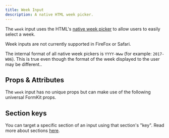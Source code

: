 ```yaml
---
title: Week Input
description: A native HTML week picker.
---
```


<InputPageHero title="Week"></InputPageHero>

The `week` input uses the HTML's [native week picker](https://developer.mozilla.org/en-US/docs/Web/HTML/Element/input/week) to allow users to easily
select a week.

<callout type="danger" label="Compatibility warning">
Week inputs are not currently supported in FireFox or Safari.
</callout>

<example
  name="Week input"
  file="/_content/examples/week/week.vue">
</example>

<callout type="warning" label="Formatting">
The internal format of all native week pickers is <code>YYYY-Www</code> (for example: <code>2017-W06</code>). This is true even though the format of the week displayed to the user may be different.</code>.
</callout>

## Props & Attributes

The `week` input has no unique props but can make use of the following universal
FormKit props.

<reference-table input="week" :attrs="['min', 'max', 'step']">
</reference-table>

## Section keys
You can target a specific section of an input using that section's "key". Read more about sections [here](/essentials/inputs#sections).

<div>
  <formkit-input-diagram
    prefix-icon-content="🗓"
    suffix-icon-content=""
    label-content="Installation week"
    input-content="2022-W42"
    help-content="Which week will work best for your patio installation?"
    message-content="Installation week is required."
  >
  </formkit-input-diagram>
</div>

<reference-table type="sectionKeys" primary="section-key">
</reference-table>
